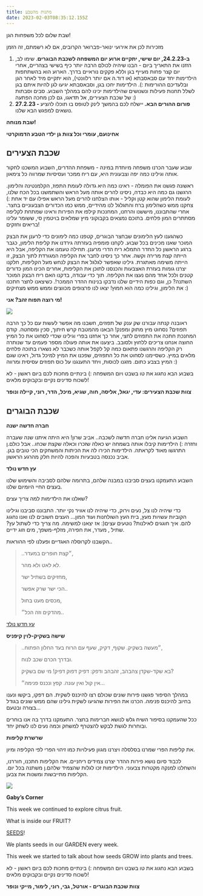 ```yaml
---
title: מתנות מהטבע
date: 2023-02-03T08:35:12.155Z
---
```

<!--StartFragment-->

שבת שלום לכל משפחות הגן! 

מזכירות לכן את אירועי ינואר-פברואר הקרובים, אם לא רשמתם, זה הזמן

1. **ב-24.2.23, יום שישי, יתקיים ארוע יום המשפחה לשכבת הבוגרים**. שימו לב, הזזנו את התאריך ביום - הבנו שיהיה לכולם הרבה יותר כיף בשישי בצהריים, אחרי יום קצר פחות מעייף בגן וללא פקקים נוראיים בדרך. הארוע הוא בהשתתפות הילדימות יחד עם סבאסבתא (או דוד.ה אם יותר רלוונטי), הוא יתקיים מיד לאחר הגן ובלעדיכם ההורימות :). הילדימות יחכו בגן, וסבאסבתא יגיעו לגן להיות איתם בגן לשלל תחנות פעילות ונשנושים שהילדימות יכינו להם במהלך השבוע. סבים וסבתות של שכבת הצעירים, אל תדאגו, גם לכן מחכה הפתעה :)
2. **27.2.23 - פורום ההורים הבא.** יישלח לכם בהמשך לינק לטופס בו תוכלו להציע נושאים למפגש הבא שלנו.

**שבת מנוחה!**

**אחינועם, עומרי וכל צוות גן ילדי הטבע הדמוקרטי**

## **שכבת הצעירים**

שבוע שעבר הכרנו משפחה מיוחדת במינה - משפחת ההדרים, השבוע המשכנו לחקור אותה וגילינו כמה יפה וצבעונית היא, עם ריח ממכר ועסיסיות שמרווה כל צימאון.

ראשונה פגשנו את הפומלה - ראינו כמה היא גדולה לעומת התפוז, הקלמנטינה והלימון. הרגשנו גם כמה היא כבדה, ניסינו להרים אותה מעל הראש והשתמשנו בכל הכח שלנו, לעומת הלימון שהוא קטן וקליל - אותו הצלחנו להרים מעל הראש אפילו עם יד אחת :) צחקנו ממש כשהלימון ברח והתגלגל לנו מהידיים, ממש כמו הכדורים הצבעוניים בחצר. אחרי שהתבוננו, מיששנו והרחנו, המחנכות קילפו את הפירות וראינו שמתחת לקליפה מסתתרים המון פלחים. בתוכם נמצאים בקבוקוני מיץ שמלאים בויטמין סי, ששומר עלינו בריאים וחזקים!

כשהגענו לעץ הלימונים שבחצר הבוגרים, קטפנו כמה לימונים כדי לרענן את הבצק המוכר שאנו מכינים בכל שבוע. לקחנו פומפיה בעזרתה גירדנו את קליפת הלימון, כגבר ברגע הראשון כל החדר התמלא ריח הדרי מרענן. תחילה טעמנו את הקליפה, אבל היא הייתה קצת מרירה וקשה. אחר כך ניסינו לחבר את הקליפה המגורדת לתוך הבצק, זו הייתה משימה מאתגרת. גילינו שאפשר לגלגל את הבצק לנחש מעל הקליפות, חלקנו יצרנו גומות בעזרת האצבעות והכנסנו לתוכן את הקליפות, אחרים הכינו המון כדורים קטנים ולכל אחד מהם נעצו את הקליפה. תוך כדי עבודה, בדקנו האם ריח הבצק המוכר השתנה? כן, וגם כפות הידיים שלנו נדבקו בנינוח ההדר הממכר!. כשיצאנו לחצר חתכנו את הלימון, וגילינו כמה הוא חמוץ! יצאו לנו פרצופים מכווצים וממש ממש מצחיקים :)

**מי רוצה תפוח זהב? אני!** 

![](/assets/pics/uploads/27c8a5c1-3390-481d-9c40-7f2e9f59f3a1.jpeg)

ראובנה קנתה עבורנו שק ענק של תפוזים, חשבנו מה אפשר לעשות עם כל כך הרבה תפוזים? נסחוט מיץ מתוק ומפנק! הבאנו מהמטבח קרש חיתוך, סכין ומסחטה. קודם המחנכת חתכה את התפוזים לחצי, אחר כך אחזנו בפרי וגילינו שכדי לסחוט את כל המיץ החוצה אנחנו צריכים ללחוץ ולסובב. ביצענו את אותה פעולה מספר פעמים עד שנותרה רק הקליפה והרגשנו פתאום כמה קל לקפל אותה כשכבר לא נשארו בתוכה פלחים מלאים במיץ. כשסיימנו לסחוט את כל התפוזים, שפכנו את המיץ למיכל גדול, ראינו שגם המיץ בצבע כתום. מזגנו לכוסות, ויחד התענגנו על כוס תפוזים עסיסית ומרווה :)

בשבוע הבא נחגוג את טו בשבט ויום המשפחה :) בינתיים מחכות לכם ביום ראשון - לא לשכוח סדינים נקיים ובקבוקים מלאים!

**צוות שכבת הצעירים: עדי, יגאל, אליסה, חוה, שגיא, מיכל, הדר, רוני, קיילה ונופר**

## **שכבת הבוגרים**

**חברה חדשה ישנה** 

השבוע הגיעה אלינו חברה חדשה לשכבה.. אביב שרון! היא היתה איתנו שנה שעברה וחזרה :) הילדימות קיבלו אותה בשמחה יש כאלה שזכרו וכאלה שקצת שכחו.. אבל כולם.ן התרגשו מאוד לקראתה. הילדימות הכירו לה את הכיתות והמשחקים הכי טובים בגן. אביב נכנסה בטבעיות והפכה להיות חלק מהרגע הראשון.

**עץ חדש נולד**

השבוע התעמקנו בעצים סביבנו במבנה שלהם, בתרומה שלהם לסביבה והשימוש שלנו בעצים החיי היומיום שלנו.

שאלנו את הילדימות למה צריך עצים?

כדי שיהיה לנו צל, נעים וירוק, כדי שיהיה לנו אוויר נקי יותר. התבוננו סביבנו וגילינו הקוביות עשויות מעץ, בית העץ השולחנות ועוד המון… העצים חשובים לנו ואנו נחגוג להם. איך חוגגים לאילנות? נוטעים עצים(: אז יצאנו למשימה. מה צריך כדי לשתול עץ? שתיל , מעדר, את חפירה, מזלף-משפך, מים וזוג ידיים.

הקשבנו לקרוסלה האגדיים ופעלנו לפי ההוראות.. 

> ..״קצת חופרים במעדר, 
>
> לא לאט ולא מהר. 
>
> מחזיקים בשתיל ישר, 
>
> הכי ישר שרק אפשר..
>
> מכסים מעט בחול, 
>
> מהדקים וזה הכל״..

[עץ חדש נולד](https://youtu.be/fxsINVc-Doc)

**שישה בשקיק-לוין קיפניס**

> ..״מעשה בשקיק. שקוף, דקיק, שעף עם הרוח בעד החלון הפתוח,
>
> ובדרך הכרם שכב לנוח.
>
> בא שקד-שקדן צהבהב, זהבהב ודפק: דפיק דפוק דפיק! מי שם בשקיק?
>
> אין קול ואין עונה. קפץ ונכנס פנימה״… 

במהלך הסיפור פגשנו פירות שונים שכולם רצו להיכנס לשקית. הם דפקו, ביקשו ונענו בחיוב להיכנס פנימה. הכרנו את הפירות שהגיעו לשקית גילינו שהם ממש שונים בגודל בצורה ובטעם…

ככל שהעמקנו בסיפור השיח גלש לנושא חברימות בחצר. התעמקנו בדרך בה אנו בוחרים ובוחרות לגשת לבקש להצטרף למשחק וכמה נעים לנו לשחק יחד.

**שרשרת קליפות**

את קליפות הפרי שמרנו בסלסלה ויצרנו מגוון פעילויות כמו זיהוי הפרי לפי הקליפה ומיון.

לכבוד סיום נושא פירות ההדר יצרנו צמידים ריחניים. את הקליפות חתכנו, חוררנו, והשחלנו למנקה מקטרות צבעוני. הילדימות זכו לגלות שהצמיד שלהם.ן משתנה בכל יום. הקליפות מתייבשות ומשנות את צבען.

![](/assets/pics/uploads/קליפות-תפוזים-ילדי-הטבע.jpg)

**Gaby’s Corner**

This week we continued to explore citrus fruit.

What is inside our FRUIT?

[SEEDS](https://www.youtube.com/watch?v=ui6fbGwpMhE)! 

We plants seeds in our GARDEN every week.

This week we started to talk about how seeds GROW into plants and trees.

בשבוע הבא נחגוג את טו בשבט ויום המשפחה :) בינתיים מחכות לכם ביום ראשון - לא לשכוח סדינים נקיים ובקבוקים מלאים!

**צוות שכבת הבוגרים - אורטל, גבי, רוני, לימור, מייקי ונופר**

<!--EndFragment-->